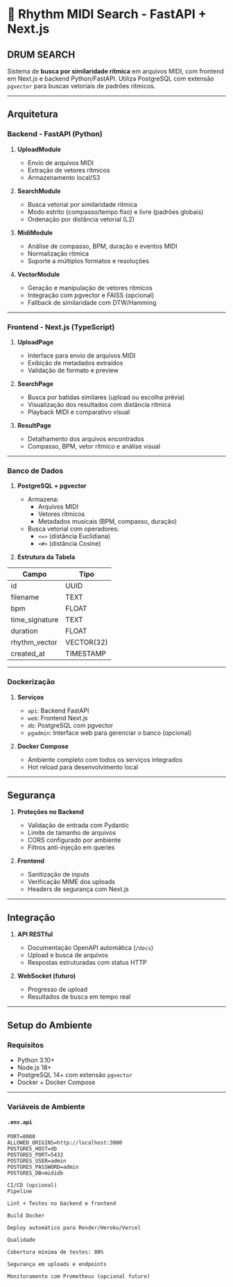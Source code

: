 # 🎵 Rhythm MIDI Search - FastAPI + Next.js

## DRUM SEARCH

Sistema de **busca por similaridade rítmica** em arquivos MIDI, com frontend em Next.js e backend Python/FastAPI. Utiliza PostgreSQL com extensão `pgvector` para buscas vetoriais de padrões rítmicos.

---

## Arquitetura

### Backend - FastAPI (Python)

1. **UploadModule**
   - Envio de arquivos MIDI
   - Extração de vetores rítmicos
   - Armazenamento local/S3

2. **SearchModule**
   - Busca vetorial por similaridade rítmica
   - Modo estrito (compasso/tempo fixo) e livre (padrões globais)
   - Ordenação por distância vetorial (L2)

3. **MidiModule**
   - Análise de compasso, BPM, duração e eventos MIDI
   - Normalização rítmica
   - Suporte a múltiplos formatos e resoluções

4. **VectorModule**
   - Geração e manipulação de vetores rítmicos
   - Integração com pgvector e FAISS (opcional)
   - Fallback de similaridade com DTW/Hamming

---

### Frontend - Next.js (TypeScript)

1. **UploadPage**
   - Interface para envio de arquivos MIDI
   - Exibição de metadados extraídos
   - Validação de formato e preview

2. **SearchPage**
   - Busca por batidas similares (upload ou escolha prévia)
   - Visualização dos resultados com distância rítmica
   - Playback MIDI e comparativo visual

3. **ResultPage**
   - Detalhamento dos arquivos encontrados
   - Compasso, BPM, vetor rítmico e análise visual

---

### Banco de Dados

1. **PostgreSQL + pgvector**
   - Armazena:
     - Arquivos MIDI
     - Vetores rítmicos
     - Metadados musicais (BPM, compasso, duração)
   - Busca vetorial com operadores:
     - `<=>` (distância Euclidiana)
     - `<#>` (distância Cosine)

2. **Estrutura da Tabela**

| Campo           | Tipo         |
|-----------------|--------------|
| id              | UUID         |
| filename        | TEXT         |
| bpm             | FLOAT        |
| time_signature  | TEXT         |
| duration        | FLOAT        |
| rhythm_vector   | VECTOR(32)   |
| created_at      | TIMESTAMP    |

---

### Dockerização

1. **Serviços**
   - `api`: Backend FastAPI
   - `web`: Frontend Next.js
   - `db`: PostgreSQL com pgvector
   - `pgadmin`: Interface web para gerenciar o banco (opcional)

2. **Docker Compose**
   - Ambiente completo com todos os serviços integrados
   - Hot reload para desenvolvimento local

---

## Segurança

1. **Proteções no Backend**
   - Validação de entrada com Pydantic
   - Limite de tamanho de arquivos
   - CORS configurado por ambiente
   - Filtros anti-injeção em queries

2. **Frontend**
   - Sanitização de inputs
   - Verificação MIME dos uploads
   - Headers de segurança com Next.js

---

## Integração

1. **API RESTful**
   - Documentação OpenAPI automática (`/docs`)
   - Upload e busca de arquivos
   - Respostas estruturadas com status HTTP

2. **WebSocket (futuro)**
   - Progresso de upload
   - Resultados de busca em tempo real

---

## Setup do Ambiente

### Requisitos

- Python 3.10+
- Node.js 18+
- PostgreSQL 14+ com extensão `pgvector`
- Docker + Docker Compose

---

### Variáveis de Ambiente

#### `.env.api`
```env
PORT=8000
ALLOWED_ORIGINS=http://localhost:3000
POSTGRES_HOST=db
POSTGRES_PORT=5432
POSTGRES_USER=admin
POSTGRES_PASSWORD=admin
POSTGRES_DB=mididb

CI/CD (opcional)
Pipeline

Lint + Testes no backend e frontend

Build Docker

Deploy automático para Render/Heroku/Vercel

Qualidade

Cobertura mínima de testes: 80%

Segurança em uploads e endpoints

Monitoramento com Prometheus (opcional futuro)
